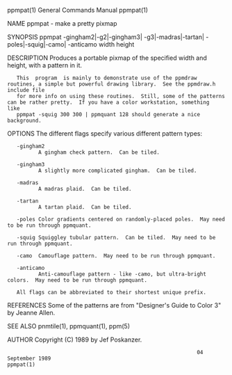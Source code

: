 ppmpat(1)                                                     General Commands Manual                                                    ppmpat(1)

NAME
       ppmpat - make a pretty pixmap

SYNOPSIS
       ppmpat -gingham2|-g2|-gingham3| -g3|-madras|-tartan| -poles|-squig|-camo| -anticamo width height

DESCRIPTION
       Produces a portable pixmap of the specified width and height, with a pattern in it.

       This  program  is mainly to demonstrate use of the ppmdraw routines, a simple but powerful drawing library.  See the ppmdraw.h include file
       for more info on using these routines.  Still, some of the patterns can be rather pretty.  If you have a color workstation, something  like
       ppmpat -squig 300 300 | ppmquant 128 should generate a nice background.

OPTIONS
       The different flags specify various different pattern types:

       -gingham2
              A gingham check pattern.  Can be tiled.

       -gingham3
              A slightly more complicated gingham.  Can be tiled.

       -madras
              A madras plaid.  Can be tiled.

       -tartan
              A tartan plaid.  Can be tiled.

       -poles Color gradients centered on randomly-placed poles.  May need to be run through ppmquant.

       -squig Squiggley tubular pattern.  Can be tiled.  May need to be run through ppmquant.

       -camo  Camouflage pattern.  May need to be run through ppmquant.

       -anticamo
              Anti-camouflage pattern - like -camo, but ultra-bright colors.  May need to be run through ppmquant.

       All flags can be abbreviated to their shortest unique prefix.

REFERENCES
       Some of the patterns are from "Designer's Guide to Color 3" by Jeanne Allen.

SEE ALSO
       pnmtile(1), ppmquant(1), ppm(5)

AUTHOR
       Copyright (C) 1989 by Jef Poskanzer.

                                                                 04 September 1989                                                       ppmpat(1)
